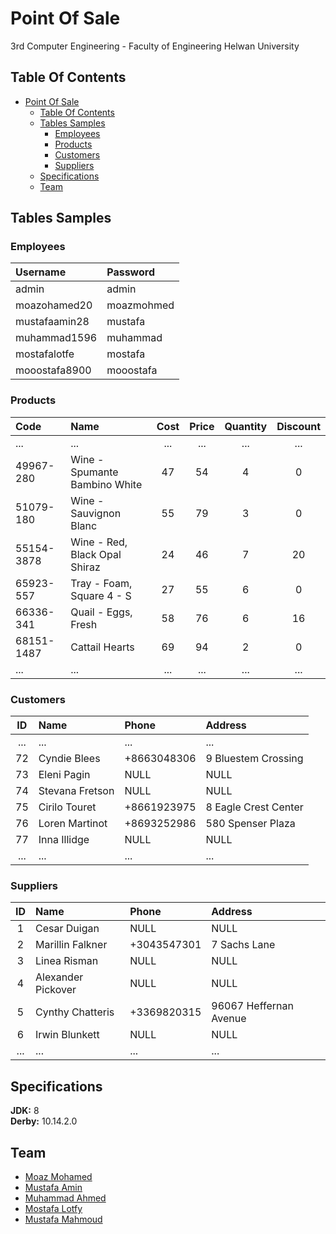 # Point Of Sale

3rd Computer Engineering - Faculty of Engineering Helwan University

## Table Of Contents

- [Point Of Sale](#point-of-sale)
  - [Table Of Contents](#table-of-contents)
  - [Tables Samples](#tables-samples)
    - [Employees](#employees)
    - [Products](#products)
    - [Customers](#customers)
    - [Suppliers](#suppliers)
  - [Specifications](#specifications)
  - [Team](#team)

## Tables Samples

### Employees

| **Username**  | **Password** |
| :------------ | :----------- |
| admin         | admin        |
| moazohamed20  | moazmohmed   |
| mustafaamin28 | mustafa      |
| muhammad1596  | muhammad     |
| mostafalotfe  | mostafa      |
| mooostafa8900 | mooostafa    |

### Products

| **Code**   | **Name**                      | **Cost** | **Price** | **Quantity** | **Discount** |
| :--------- | :---------------------------- | :------: | :-------: | :----------: | :----------: |
| ...        | ...                           |   ...    |    ...    |     ...      |     ...      |
| 49967-280  | Wine - Spumante Bambino White |    47    |    54     |      4       |      0       |
| 51079-180  | Wine - Sauvignon Blanc        |    55    |    79     |      3       |      0       |
| 55154-3878 | Wine - Red, Black Opal Shiraz |    24    |    46     |      7       |      20      |
| 65923-557  | Tray - Foam, Square 4 - S     |    27    |    55     |      6       |      0       |
| 66336-341  | Quail - Eggs, Fresh           |    58    |    76     |      6       |      16      |
| 68151-1487 | Cattail Hearts                |    69    |    94     |      2       |      0       |
| ...        | ...                           |   ...    |    ...    |     ...      |     ...      |

### Customers

| ID  | Name            | Phone       | Address              |
| :-: | :-------------- | :---------- | :------------------- |
| ... | ...             | ...         | ...                  |
| 72  | Cyndie Blees    | +8663048306 | 9 Bluestem Crossing  |
| 73  | Eleni Pagin     | NULL        | NULL                 |
| 74  | Stevana Fretson | NULL        | NULL                 |
| 75  | Cirilo Touret   | +8661923975 | 8 Eagle Crest Center |
| 76  | Loren Martinot  | +8693252986 | 580 Spenser Plaza    |
| 77  | Inna Illidge    | NULL        | NULL                 |
| ... | ...             | ...         | ...                  |

### Suppliers

| ID  | Name               | Phone       | Address                |
| :-: | :----------------- | :---------- | :--------------------- |
|  1  | Cesar Duigan       | NULL        | NULL                   |
|  2  | Marillin Falkner   | +3043547301 | 7 Sachs Lane           |
|  3  | Linea Risman       | NULL        | NULL                   |
|  4  | Alexander Pickover | NULL        | NULL                   |
|  5  | Cynthy Chatteris   | +3369820315 | 96067 Heffernan Avenue |
|  6  | Irwin Blunkett     | NULL        | NULL                   |
| ... | ...                | ...         | ...                    |

## Specifications

**JDK:** 8  
**Derby:** 10.14.2.0

## Team

- [Moaz Mohamed](https://github.com/moazmohamed20)
- [Mustafa Amin](https://github.com/MustafaAmin28)
- [Muhammad Ahmed](https://github.com/muhammad1596)
- [Mostafa Lotfy](https://github.com/MostafaLotfe)
- [Mustafa Mahmoud](https://github.com/mooostafa8900)
